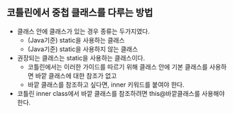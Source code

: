 ## 코틀린에서 중첩 클래스를 다루는 방법

- 클래스 안에 클래스가 있는 경우 종류는 두가지였다.
  - (Java기준) static을 사용하는 클래스
  - (Java기준) static을 사용하지 않는 클래스
- 권장되는 클래스는 static을 사용하는 클래스이다. 
  - 코틀린에서는 이러한 가이드를 따르기 위해 클래스 안에 기본 클래스를 사용하면 바깥 클래스에 대한 참조가 없고
  - 바깥 클래스를 참조하고 싶다면, inner 키워드를 붙여야 한다.
- 코틀린 inner class에서 바깥 클래스를 참조하려면 this@바깥클래스를 사용해야 한다.
